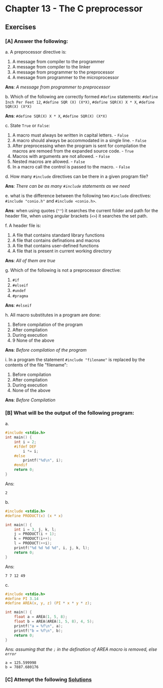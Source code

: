 # Chapter 13 - The C preprocessor

## Exercises

### [A] Answer the following:

a. A preprocessor directive is:
1. A message from compiler to the programmer
2. A message from compiler to the linker
3. A message from programmer to the preprocessor
4. A message from programmer to the microprocessor

**Ans**: _A message from programmer to preprocessor_

b. Which of the following are correctly formed `#define` statements:
`#define Inch Per Feet 12`, `#define SQR (X) (X*X)`, `#define SQR(X) X * X`, `#define SQR(X) (X*X)`

**Ans**: `#define SQR(X) X * X`, `#define SQR(X) (X*X)`

c. State `True` or `False`: 
1. A macro must always be written in capital letters. - `False`
2. A macro should always be accommodated in a single line. - `False`
3. After preprocessing when the program is sent for compilation the macros are remoed from the expanded source code. - `True`
4. Macros with arguments are not allowed. - `False`
5. Nested macros are allowed. - `False`
6. In a macro call the control is passed to the macro. - `False`

d. How many `#include` directives can be there in a given program file?

**Ans**: _There can be as many `#include` statements as we need_

e. what is the difference between the following two `#include` directives: `#include "conio.h"` and `#include <conio.h>`.

**Ans**: when using quotes (`""`) it searches the current folder and path for the header file, when using angular brackets (`<>`) it searches the set path.

f. A header file is:
1. A file that contains standard library functions
2. A file that contains definations and macros
3. A file that contains user-defined functions
4. A file that is present in current working directory

**Ans**: _All of them are true_

g. Which of the following is not a preprocessor directive:
1. `#if`
2. `#elseif`
3. `#undef`
4. `#pragma`

**Ans**: `#elseif` 

h. All macro substitutes in a program are done:
1. Before compilation of the program
2. After compilation
3. During execution
4. 9 None of the above

**Ans**: _Before compilation of the program_

i. In a program the statement `#include "filename"` is replaced by the contents of the file "filename":
1. Before compilation
2. After compilation
3. During execution 
4. None of the above

**Ans**: _Before Compilation_

### [B] What will be the output of the following program:
a. 
```c
#include <stdio.h>
int main() {
    int i = 2;
    #ifdef DEF
        i *= i;
    #else
        printf("%d\n", i);
    #endif
    return 0;
}
```
Ans:
```
2
```

b. 
```c
#include <stdio.h>
#define PRODUCT(x) (x * x)

int main() {
    int i = 3, j, k, l;
    j = PRODUCT(i + 1);
    k = PRODUCT(i++);
    l = PRODUCT(++i);
    printf("%d %d %d %d", i, j, k, l);
    return 0;
}
```
Ans:
```
7 7 12 49 
```

c.
```c
#include <stdio.h>
#define PI 3.14
#define AREA(x, y, z) (PI * x * y * z);

int main() {
    float a = AREA(1, 5, 8);
    float b = AREA(AREA(1, 5, 8), 4, 5);
    printf("a = %f\n", a);
    printf("b = %f\n", b);
    return 0;
}
```
Ans: _assuming that the `;` in the defination of AREA macro is removed, else `error`_
```
a = 125.599998
b = 7887.680176
```

### [C] Attempt the following [Solutions](./C/)
